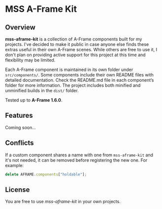 # MSS A-Frame Kit

## Overview

**mss-aframe-kit** is a collection of A-Frame components built for my projects. I've decided to make it public in case anyone else finds these extras useful in their own A-Frame scenes. While others are free to use it, I don't plan on providing active support for this project at this time and flexibility may be limited.

Each A-Frame component is maintained in its own folder under `src/components/`. Some components include their own README files with detailed documentation. Check the README.md file in each component’s folder for more information. The project includes both minified and unminified builds in the `dist/` folder.

Tested up to **A-Frame 1.6.0**.

## Features

Coming soon...

## Conflicts

If a custom component shares a name with one from `mss-aframe-kit` and it's not needed, it can be removed before registering the new one. For example:

```javascript
delete AFRAME.components["holdable"];
```

## License

You are free to use *mss-aframe-kit* in your own projects.